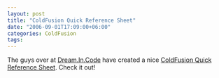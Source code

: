 ```yaml
---
layout: post
title: "ColdFusion Quick Reference Sheet"
date: "2006-09-01T17:09:00+06:00"
categories: ColdFusion 
tags: 
---
```


The guys over at <a href="http://www.dreamincode.net/">Dream.In.Code</a> have created a nice <a href="http://forums.dreamincode.net/showtopic18275.htm">ColdFusion  Quick Reference Sheet</a>. Check it out!